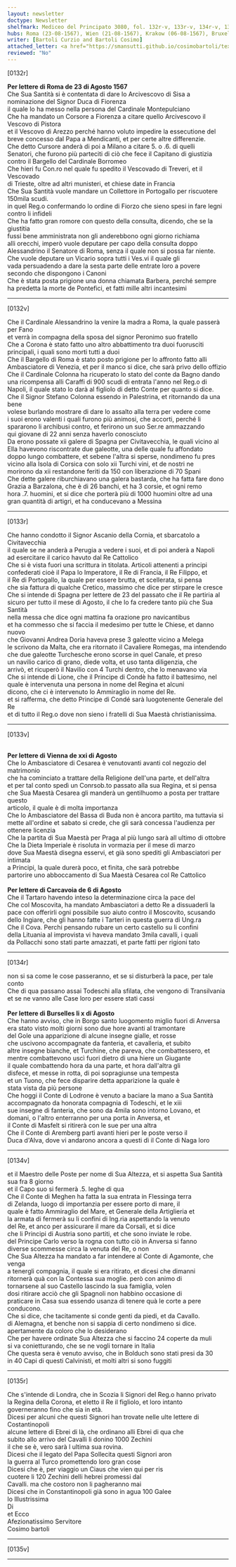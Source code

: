 ```yaml
---
layout: newsletter
doctype: Newsletter
shelfmark: Mediceo del Principato 3080, fol. 132r-v, 133r-v, 134r-v, 135r-v
hubs: Roma (23-08-1567), Wien (21-08-1567), Krakow (06-08-1567), Bruxelles (10-08-1567)
writer: [Bartoli Curzio and Bartoli Cosimo]
attached_letter: <a href="https://smansutti.github.io/cosimobartoli/texts/2978_104/">2978_104</a>
reviewed: "No"
---
```


[0132r]  
  
  
<strong>Per lettere di Roma de 23 di Agosto 1567</strong>  
Che Sua Santità si è contentata di dare lo Arcivescovo di Sisa a nominazione del Signor Duca di Fiorenza  
il quale lo ha messo nella persona del Cardinale Montepulciano  
Che ha mandato un Corsore a Fiorenza a citare quello Arcivescovo il Vescovo di Pistora  
et il Vescovo di Arezzo perché hanno voluto impedire la essecutione del  
breve concesso dal Papa a Mendicanti, et per certe altre differenzie.  
Che detto Cursore anderà di poi a Milano a citare 5. o .6. di quelli  
Senatori, che furono più parteciti di ciò che fece il Capitano di giustizia  
contro il Bargello del Cardinale Borromeo  
Che hieri fu Con.ro nel quale fu spedito il Vescovado di Treveri, et il Vescovado  
di Trieste, oltre ad altri munisteri, et chiese date in Francia  
Che Sua Santità vuole mandare un Collettore in Portogallo per riscuotere 150mila scudi.  
in quel Reg.o confermando lo ordine di Fiorzo che sieno spesi in fare legni  
contro li infideli  
Che ha fatto gran romore con questo della consulta, dicendo, che se la giustitia  
fussi bene amministrata non gli anderebbono ogni giorno richiama  
alli orecchi, imperò vuole deputare per capo della consulta doppo  
Alessandrino il Senatore di Roma, senza il quale non si possa far niente.  
Che vuole deputare un Vicario sopra tutti i Ves.vi il quale gli  
vada persuadendo a dare la sesta parte delle entrate loro a povere  
secondo che dispongono i Canoni  
Che è stata posta prigione una donna chiamata Barbera, perché sempre  
ha predetta la morte de Pontefici, et fatti mille altri incantesimi  
  
---  

[0132v]  
  
  
Che il Cardinale Alessandrino la venire la madra a Roma, la quale passerà per Fano  
et verrà in compagna della sposa del signor Peronimo suo fratello  
Che a Corona è stato fatto uno altro abbattimento tra duoi fuorusciti  
principali, i quali sono morti tutti a duoi  
Che il Bargello di Roma è stato posto prigione per lo affronto fatto alli  
Ambasciatore di Venezia, et per il manco si dice, che sarà privo dello offizio  
Che il Cardinale Colonna ha ricuperato lo stato del conte da Bagno dando  
una ricompensa alli Caraffi di 900 scudi di entrata l'anno nel Reg.o di  
Napoli, il quale stato lo darà al figliolo di detto Conte per quanto si dice.  
Che il Signor Stefano Colonna essendo in Palestrina, et ritornando da una bene  
volese burlando mostrare di dare lo assalto alla terra per vedere come  
i suoi erono valenti i quali furono più animosi, che accorti, perché li  
spararono li archibusi contro, et ferirono un suo Ser.re ammazzando  
qui giovane di 22 anni senza haverlo conosciuto  
Da erono possate xii galere di Spagna per Civitavecchia, le quali vicino al  
Ella havevono riscontrate due galeotte, una delle quale fu affondato  
doppo lungo combattere, et sebene l'altra si sperse, nondimeno fu pres  
vicino alla Isola di Corsica con solo xii Turchi vini, et de nostri ne  
morirono da xii restandone feriti da 150 con liberazione di 70 Spani  
Che dette galere riburchiavano una galera bastarda, che ha fatta fare dono  
Grazia a Barzalona, che è di 26 banchi, et ha 3 corsie, et ogni remo  
hora .7. huomini, et si dice che porterà più di 1000 huomini oltre ad una  
gran quantità di artigri, et ha conducevano a Messina  
  
---  

[0133r]  
  
  
Che hanno condotto il Signor Ascanio della Cornia, et sbarcatolo a Civitavecchia  
il quale se ne anderà a Perugia a vedere i suoi, et di poi anderà a Napoli  
ad esercitare il carico havuto dal Re Cattolico  
Che si è vista fuori una scrittura in titolata. Articoli attenenti a principi  
confederati cioè il Papa lo Imperatore, il Re di Francia, il Re Filippo, et  
il Re di Portogallo, la quale per essere brutta, et scellerata, si pensa  
che sia fattura di qualche Cretico, massimo che dice per stirpare le cresce  
Che si intende di Spagna per lettere de 23 del passato che il Re partiria al  
sicuro per tutto il mese di Agosto, il che lo fa credere tanto più che Sua Santità  
nella messa che dice ogni mattina fa orazione pro navicantibus  
et ha commesso che si faccia il medesimo per tutte le Chiese, et danno nuovo  
che Giovanni Andrea Doria haveva prese 3 galeotte vicino a Melega  
le scrivono da Malta, che era ritornato il Cavaliere Romegas, ma intendendo  
che due galeotte Turchesche erono scorse in quel Canale, et preso  
un navilio carico di grano, diede volta, et uso tanta diligenzia, che  
arrivò, et ricuperò il Navilio con 4 Turchi dentro, che lo menavano via  
Che si intende di Lione, che il Principe di Condè ha fatto il battesimo, nel  
quale è intervenuta una persona in nome del Regina et alcuni  
dicono, che ci è intervenuto lo Ammiraglio in nome del Re.  
et si rafferma, che detto Principe di Condé sarà luogotenente Generale del Re  
et di tutto il Reg.o dove non sieno i fratelli di Sua Maestà christianissima.  
  
---  

[0133v]  
  
  
<br/><strong>Per lettere di Vienna de xxi di Agosto</strong>  
Che lo Ambasciatore di Cesarea è venutovanti avanti col negozio del matrimonio  
che ha cominciato a trattare della Religione dell'una parte, et dell'altra  
et per tal conto spedì un Conrsob.to passato alla sua Regina, et si pensa  
che Sua Maestà Cesarea gli manderà un gentilhuomo a posta per trattare questo  
articolo, il quale è di molta importanza  
Che lo Ambasciatore del Bassa di Buda non è ancora partito, ma tuttavia si  
mette all'ordine et sabato si crede, che gli sarà concessa l'audienza per  
ottenere licenzia  
Che la partita di Sua Maestà per Praga al più lungo sarà all ultimo di ottobre  
Che la Dieta Imperiale è risoluta in vormazia per il mese di marzo  
dove Sua Maestà disegna esservi, et già sono spediti gli Ambasciatori per intimata  
a Principi, la quale durerà poco, et finita, che sarà potrebbe  
partorire uno abboccamento di Sua Maestà Cesarea col Re Cattolico  
<br/><strong>Per lettere di Carcavoia de 6 di Agosto</strong>  
Che il Tartaro havendo inteso la determinazione circa la pace del  
Che col Moscovita, ha mandato Ambasciatori a detto Re a dissuaderli la  
pace con offerirli ogni possibile suo aiuto contro il Moscovito, scusando  
dello Ingiare, che gli hanno fatte i Tarteri in questa guerra di Ung.ra  
Che il Cova. Perchi pensando rubare un certo castello su li confini  
della Lituania al improvista vi haveva mandato 3mila cavalli, i quali  
da Pollacchi sono stati parte amazzati, et parte fatti per rigioni tato  
  
---  

[0134r]  
  
  
non si sa come le cose passeranno, et se si disturberà la pace, per tale conto  
Che di qua passano assai Todeschi alla sfilata, che vengono di Transilvania  
et se ne vanno alle Case loro per essere stati cassi  
<br/><strong>Per lettere di Burselles li x di Agosto</strong>  
Che hanno avviso, che in Borgo santo luogomento miglio fuori di Anversa  
era stato visto molti giorni sono due hore avanti al tramontare  
del Gole una apparizione di alcune insegne gialle, et rosse  
che uscivono accompagnate da fanteria, et cavalleria, et subito  
altre insegne bianche, et Turchine, che pareva, che combattessero, et  
mentre combattevono uscì fuori dietro di una hiere un Giugante  
il quale combattendo hora da una parte, et hora dall'altra gli  
disfece, et messe in rotta, di poi sopragiunse una tempesta  
et un Tuono, che fece disparire detta apparizione la quale è  
stata vista da più persone  
Che hoggi il Conte di Lodrone è venuto a baciare la mano a Sua Santità  
accompagnato da honorata compagnia di Todeschi, et le xiii  
sue insegne di fanteria, che sono da 4mila sono intorno Lovano, et  
domani, o l'altro enterranno per una porta in Anversa, et  
il Conte di Masfelt si ritirerà con le sue per una altra  
Che il Conte di Aremberg partì avanti hieri per le poste verso il  
Duca d'Alva, dove vi andarono ancora a questi dì il Conte di Naga loro  
  
---  

[0134v]  
  
  
et il Maestro delle Poste per nome di Sua Altezza, et si aspetta Sua Santità sua fra 8 giorno  
et il Capo suo si fermerà .5. leghe di qua  
Che il Conte di Meghen ha fatta la sua entrata in Flessinga terra  
di Zelanda, luogo di importanzia per essere porto di mare, il  
quale è fatto Ammiraglio del Mare, et Generale della Artiglieria et  
la armata di fermerà su li confini di Ing.ria aspettando la venuto  
del Re, et anco per assicurare il mare da Corsali, et si dice  
che li Principi di Austria sono partiti, et che sono inviate le robe.  
del Principe Carlo verso la rogna con tutto ciò in Anversa si fanno  
diverse scommesse circa la venuta del Re, o non  
Che Sua Altezza ha mandato a far intendere al Conte di Agamonte, che venga  
a tenergli compagnia, il quale si era ritirato, et dicesi che dimanni  
ritornerà quà con la Contessa sua moglie. però con animo di  
tornarsene al suo Castello lascindo la sua famiglia, volen  
dosi ritirare acciò che gli Spagnoli non habbino occasione di  
praticare in Casa sua essendo usanza di tenere quà le corte a pere  
conducono.  
Che si dice, che tacitamente si conde genti da piedi, et da Cavallo.  
di Alemagna, et benche non si sappia di certo nondimeno si dice.  
apertamente da coloro che lo desiderano  
Che per havere ordinate Sua Altezza che si faccino 24 coperte da muli  
si va conietturando, che se ne vogli tornare in Italia  
Che questa sera è venuto avviso, che in Bolduch sono stati presi da 30  
in 40 Capi di questi Calvinisti, et molti altri si sono fuggiti  
  
---  

[0135r]  
  
  
Che s'intende di Londra, che in Scozia li Signori del Reg.o hanno privato  
la Regina della Corona, et eletto il Re il figliolo, et loro intanto  
governeranno fino che sia in età.  
Dicesi per alcuni che questi Signori han trovate nelle ulte lettere di Costantinopoli  
alcune lettere di Ebrei di là, che ordinano alli Ebrei di qua che  
subito allo arrivo del Cavalli li donino 1000 Zechini  
il che se è, vero sarà l ultima sua rovina.  
Dicesi che il legato del Papa Sollecita questi Signori aron  
la guerra al Turco promettendo loro gran cose  
Dicesi che è, per viaggio un Ciaus che vien qui per ris  
cuotere li 120 Zechini delli hebrei promessi dal  
Cavalli. ma che costoro non li pagheranno mai  
Dicesi che in Constantinopoli già sono in agua 100 Galee  
lo Illustrissima  
Di  
et Ecco  
Afezionatissimo Servitore  
Cosimo bartoli  
  
---  

[0135v]  
  
  
  
---  

